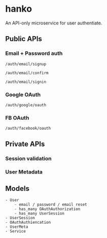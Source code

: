 # hanko

An API-only microservice for user authentiate.

## Public APIs

### Email + Password auth

`/auth/email/signup`

`/auth/email/confirm`

`/auth/email/signin`

### Google OAuth

`/auth/google/oauth`

### FB OAuth

`/auth/facebook/oauth`

## Private APIs

### Session validation

### User Metadata

## Models

```
- User
    - email / password / email reset
    - has_many OAuthAuthorization
    - has_many UserSession
- UserSession
- OAuthAuthiencation
- UserMeta
- Service
```
